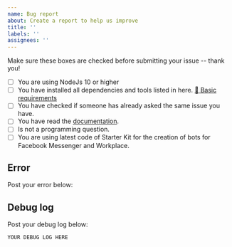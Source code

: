 ```yaml
---
name: Bug report
about: Create a report to help us improve
title: ''
labels: ''
assignees: ''
---
```


Make sure these boxes are checked before submitting your issue -- thank you!

- [ ] You are using NodeJs 10 or higher
- [ ] You have installed all dependencies and tools listed in here. [📝 Basic requirements](https://github.com/rudemex/nestjs-package-starter#basic-requirements)
- [ ] You have checked if someone has already asked the same issue you have.
- [ ] You have read the [documentation](https://github.com/rudemex/nestjs-package-starter#readme).
- [ ] Is not a programming question.
- [ ] You are using latest code of Starter Kit for the creation of bots for Facebook Messenger and Workplace.

## Error

Post your error below:

## Debug log

Post your debug log below:

```xml
YOUR DEBUG LOG HERE
```
